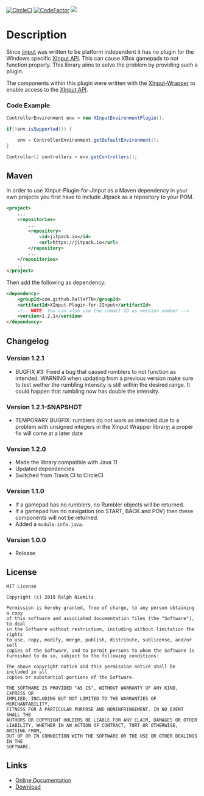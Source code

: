 [![CircleCI](https://dl.circleci.com/status-badge/img/gh/RalleYTN/XInput-Plugin-for-JInput/tree/master.svg?style=svg)](https://dl.circleci.com/status-badge/redirect/gh/RalleYTN/XInput-Plugin-for-JInput/tree/master)
[![CodeFactor](https://www.codefactor.io/repository/github/ralleytn/xinput-plugin-for-jinput/badge)](https://www.codefactor.io/repository/github/ralleytn/xinput-plugin-for-jinput)
[![](https://jitpack.io/v/RalleYTN/XInput-Plugin-for-JInput.svg)](https://jitpack.io/#RalleYTN/XInput-Plugin-for-JInput)


# Description

Since [jinput](https://github.com/jinput/jinput) was written to be platform independent it has no plugin for the Windows specific [XInput API](https://msdn.microsoft.com/de-de/library/windows/desktop/hh405053(v=vs.85)). This can cause XBox gamepads to not function properly. This library aims to solve the problem by providing such a plugin.

The components within this plugin were written with the [XInput-Wrapper](https://github.com/RalleYTN/XInput-Wrapper) to enable access to the [XInput API](https://msdn.microsoft.com/de-de/library/windows/desktop/hh405053(v=vs.85)).

### Code Example

```java
ControllerEnvironment env = new XInputEnvironmentPlugin();

if(!env.isSupported()) {

	env = ControllerEnvironment.getDefaultEnvironment();
}

Controller[] controllers = env.getControllers();
```

## Maven

In order to use XInput-Plugin-for-JInput as a Maven dependency in your own projects you first have to include Jitpack as a repository to your POM.

```xml
<project>
	...
	<repositories>
		...
		<repository>
			<id>jitpack.io</id>
			<url>https://jitpack.io</url>
		</repository>
		...
	</repositories>
	...
</project>
```

Then add the following as dependency:

```xml
<dependency>
	<groupId>com.github.RalleYTN</groupId>
	<artifactId>XInput-Plugin-for-JInput</artifactId>
	<!-- NOTE: You can also use the commit ID as version number -->
	<version>1.2.1</version>
</dependency>
```

## Changelog

### Version 1.2.1

- BUGFIX #3: Fixed a bug that caused rumblers to not function as intended. WARNING when updating from a previous version make sure to test wether the rumbling intensity is still within the desired range. It could happen that rumbling now has double the intensity.

### Version 1.2.1-SNAPSHOT

- TEMPORARY BUGFIX: rumblers do not work as intended due to a problem with unsigned integers in the XInput Wrapper library; a proper fix will come at a later date

### Version 1.2.0

- Made the library compatible with Java 11
- Updated dependencies
- Switched from Travis CI to CircleCI

### Version 1.1.0

- If a gamepad has no rumblers, no Rumbler objects will be returned.
- If a gamepad has no navigation (no START, BACK and POV) then these components will not be returned.
- Added a `module-info.java`.

### Version 1.0.0

- Release

## License

```
MIT License

Copyright (c) 2018 Ralph Niemitz

Permission is hereby granted, free of charge, to any person obtaining a copy
of this software and associated documentation files (the "Software"), to deal
in the Software without restriction, including without limitation the rights
to use, copy, modify, merge, publish, distribute, sublicense, and/or sell
copies of the Software, and to permit persons to whom the Software is
furnished to do so, subject to the following conditions:

The above copyright notice and this permission notice shall be included in all
copies or substantial portions of the Software.

THE SOFTWARE IS PROVIDED "AS IS", WITHOUT WARRANTY OF ANY KIND, EXPRESS OR
IMPLIED, INCLUDING BUT NOT LIMITED TO THE WARRANTIES OF MERCHANTABILITY,
FITNESS FOR A PARTICULAR PURPOSE AND NONINFRINGEMENT. IN NO EVENT SHALL THE
AUTHORS OR COPYRIGHT HOLDERS BE LIABLE FOR ANY CLAIM, DAMAGES OR OTHER
LIABILITY, WHETHER IN AN ACTION OF CONTRACT, TORT OR OTHERWISE, ARISING FROM,
OUT OF OR IN CONNECTION WITH THE SOFTWARE OR THE USE OR OTHER DEALINGS IN THE
SOFTWARE.
```

## Links

- [Online Documentation](https://ralleytn.github.io/XInput-Plugin-for-JInput/)
- [Download](https://github.com/RalleYTN/XInput-Plugin-for-JInput/releases)